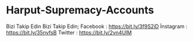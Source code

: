 # Harput-Supremacy-Accounts
Bizi Takip Edin
Bizi Takip Edin;
Facebook : https://bit.ly/3f9S2jD
İnstagram : https://bit.ly/35nyfsB
Twitter : https://bit.ly/2yn4UlM

